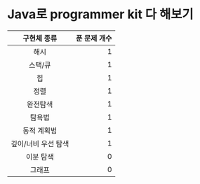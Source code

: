 # Java로 programmer kit 다 해보기

|구현체 종류| 푼 문제 개수|
|:---:|---:|
|해시|  1 |
|스택/큐| 1 |
|힙| 1 |
|정렬| 1 |
|완전탐색| 1 |
|탐욕법| 1 |
|동적 계획법| 1 |
|깊이/너비 우선 탐색| 1 |
|이분 탐색| 0 |
|그래프| 0 |
